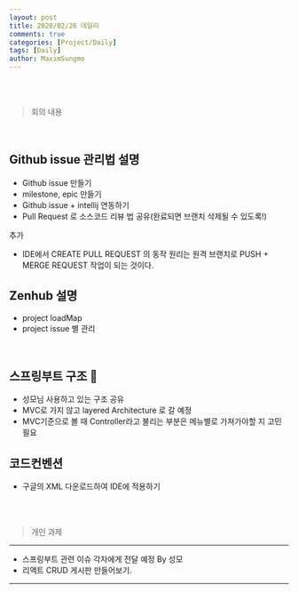 ```yaml
---
layout: post
title: 2020/02/26 데일리
comments: true
categories: [Project/Daily]
tags: [Daily]
author: MaximSungmo
---
```


<br /><br />

> <subtitle> 회의 내용 </subtitle>

<br />

## Github issue 관리법 설명

- Github issue 만들기 
- milestone, epic 만들기
- Github issue + intellij 연동하기
- Pull Request 로 소스코드 리뷰 법 공유(완료되면 브랜치 삭제될 수 있도록!)

추가 
- IDE에서 CREATE PULL REQUEST 의 동작 원리는 원격 브랜치로 PUSH + MERGE REQUEST 작업이 되는 것이다.

## Zenhub 설명
- project loadMap
- project issue 별 관리 

<br />

## 스프링부트 구조 🍤

- 성모님 사용하고 있는 구조 공유
- MVC로 가지 않고 layered Architecture 로 갈 예정
- MVC기준으로 볼 때 Controller라고 불리는 부분은 메뉴별로 가져가야할 지 고민 필요

## 코드컨벤션
- 구글의 XML 다운로드하여 IDE에 적용하기 

<br /><br />

> <subtitle> 개인 과제 </subtitle>

---

- 스프링부트 관련 이슈 각자에게 전달 예정 By 성모
- 리액트 CRUD 게시판 만들어보기.
 
---
